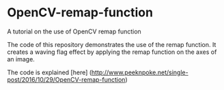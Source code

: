 # OpenCV-remap-function
 A tutorial on the use of OpenCV remap function

 The code of this repository demonstrates the use of the remap function. It creates a waving flag effect by applying the remap function on the axes of an image.
 
 The code is explained [here] (http://www.peeknpoke.net/single-post/2016/10/29/OpenCV-remap-function)
